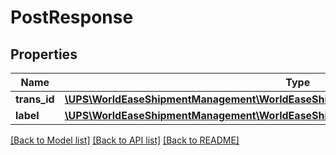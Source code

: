 # PostResponse

## Properties
Name | Type | Description | Notes
------------ | ------------- | ------------- | -------------
**trans_id** | [**\UPS\WorldEaseShipmentManagement\WorldEaseShipmentManagement\CustomTransactionId**](CustomTransactionId.md) |  | 
**label** | [**\UPS\WorldEaseShipmentManagement\WorldEaseShipmentManagement\PostResponseLabel**](PostResponseLabel.md) |  | 

[[Back to Model list]](../../README.md#documentation-for-models) [[Back to API list]](../../README.md#documentation-for-api-endpoints) [[Back to README]](../../README.md)

